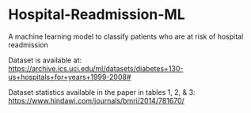 # Hospital-Readmission-ML
A machine learning model to classify patients who are at risk of hospital readmission

Dataset is available at: https://archive.ics.uci.edu/ml/datasets/diabetes+130-us+hospitals+for+years+1999-2008#

Dataset statistics available in the paper in tables 1, 2, & 3: https://www.hindawi.com/journals/bmri/2014/781670/
